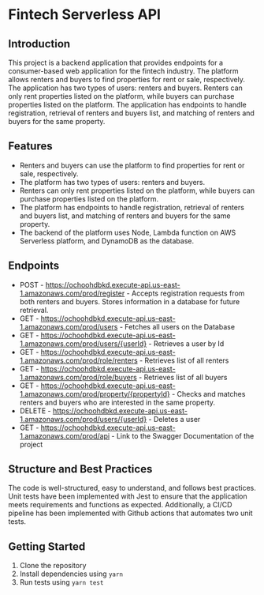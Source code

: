 Fintech Serverless API
====================

Introduction
------------

This project is a backend application that provides endpoints for a consumer-based web application for the fintech industry. The platform allows renters and buyers to find properties for rent or sale, respectively. The application has two types of users: renters and buyers. Renters can only rent properties listed on the platform, while buyers can purchase properties listed on the platform. The application has endpoints to handle registration, retrieval of renters and buyers list, and matching of renters and buyers for the same property.

Features
--------

-   Renters and buyers can use the platform to find properties for rent or sale, respectively.
-   The platform has two types of users: renters and buyers.
-   Renters can only rent properties listed on the platform, while buyers can purchase properties listed on the platform.
-   The platform has endpoints to handle registration, retrieval of renters and buyers list, and matching of renters and buyers for the same property.
-   The backend of the platform uses Node, Lambda function on AWS Serverless platform, and DynamoDB as the database.

Endpoints
---------

-   POST - <https://ochoohdbkd.execute-api.us-east-1.amazonaws.com/prod/register> - Accepts registration requests from both renters and buyers. Stores information in a database for future retrieval.
-   GET - <https://ochoohdbkd.execute-api.us-east-1.amazonaws.com/prod/users> - Fetches all users on the Database
-   GET - <https://ochoohdbkd.execute-api.us-east-1.amazonaws.com/prod/users/{userId}> - Retrieves a user by Id
-   GET - <https://ochoohdbkd.execute-api.us-east-1.amazonaws.com/prod/role/renters> - Retrieves list of all renters
-   GET - <https://ochoohdbkd.execute-api.us-east-1.amazonaws.com/prod/role/buyers> - Retrieves list of all buyers
-   GET - <https://ochoohdbkd.execute-api.us-east-1.amazonaws.com/prod/property/{propertyId}> - Checks and matches renters and buyers who are interested in the same property.
-   DELETE - <https://ochoohdbkd.execute-api.us-east-1.amazonaws.com/prod/users/{userId}> - Deletes a user
-   GET - <https://ochoohdbkd.execute-api.us-east-1.amazonaws.com/prod/api> - Link to the Swagger Documentation of the project


Structure and Best Practices
----------------------------

The code is well-structured, easy to understand, and follows best practices. Unit tests have been implemented with Jest to ensure that the application meets requirements and functions as expected. Additionally, a CI/CD pipeline has been implemented with Github actions that automates two unit tests.

Getting Started
---------------

1.  Clone the repository
2.  Install dependencies using `yarn`
3.  Run tests using `yarn test`
